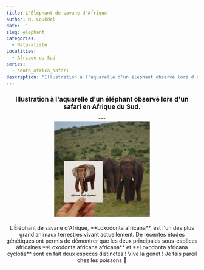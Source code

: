 ```yaml
---
title: L'Éléphant de savane d'Afrique
author: M. Couëdel
date: ''
slug: elephant
categories:
  - Naturaliste
Localities:
  - Afrique du Sud
series:
  - south_africa_safari
description: "Illustration à l'aquarelle d'un éléphant observé lors d'un safari en Afrique du Sud."
---
```

<center>
<h1 style="font-size: 120%">Illustration à l'aquarelle d'un éléphant observé lors d'un safari en Afrique du Sud.</h1>
---
<center>
<img alt="[L'éléphant à l'aquarelle]" src="elephant-featured-image.jpg" width=50%> 
<br>
<br>
L'Éléphant de savane d'Afrique, **Loxodonta africana**, est l'un des plus grand animaux terrestres vivant actuellement. De récentes études génétiques ont permis de démontrer que les deux principales sous-espèces africaines **Loxodonta africana africana** et **Loxodonta africana cyclotis** sont en fait deux espèces distinctes ! Vive la genet ! Je fais pareil chez les poissons 🥰
